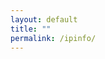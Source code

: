 ```yaml
---
layout: default
title: ""
permalink: /ipinfo/
---
```

<div id="ip-details">
</div>

<script>
  const PRIMARY_API = 'https://ipapi.co/json/';
  const FALLBACK_API = 'http://ip-api.com/json/?fields=continent,country,regionName,city,timezone,isp,org';

  // Fetch and parse JSON from API
  async function fetchJson(url) {
    try {
      const response = await fetch(url);
      return await response.ok ? response.json() : null;
    } catch (error) {
      console.error('Request failed:', error);
      return null;
    }
  }

  // Try primary API, fallback if needed
  async function getIpDetails() {
    let ipData = await fetchJson(PRIMARY_API);
    if (!ipData) {
      ipData = await fetchJson(FALLBACK_API);
    }
    return ipData;
  }

  // Generate HTML from IP data
  function createIpDetailsHtml(ipData) {
    if (!ipData) return '<p>Request failed</p>';

    return `
      <p><strong>ISP:</strong> ${ipData.org || ipData.isp || '-'}</p>
      <p><strong>IP Address:</strong> ${ipData.query || ipData.ip || '-'}</p>
      <p><strong>Country:</strong> ${ipData.country_name || ipData.country || '-'}</p>
      <p><strong>Timezone:</strong> ${ipData.timezone || '-'}</p>
      <p><strong>Region:</strong> ${ipData.regionName || ipData.region || '-'}</p>
      <p><strong>City:</strong> ${ipData.city || '-'}</p>
      <p><strong>Browser:</strong> ${navigator.userAgent}</p>
    `;
  }

  window.addEventListener('load', async () => {
    const ipDetailsContainer = document.getElementById('ip-details');
    const ipData = await getIpDetails();
    ipDetailsContainer.innerHTML = ipData ? createIpDetailsHtml(ipData) : '<p>Request failed</p>';
  });
</script>
